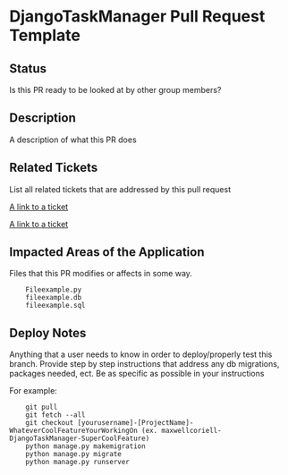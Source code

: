 # DjangoTaskManager Pull Request Template

## Status
Is this PR ready to be looked at by other group members? 

## Description
A description of what this PR does

## Related Tickets 
List all related tickets that are addressed by this pull request

[A link to a ticket](link.com)

[A link to a ticket](link.com)

## Impacted Areas of the Application
Files that this PR modifies or affects in some way. 
```
    Fileexample.py
    fileexample.db
    fileexample.sql
```

## Deploy Notes
Anything that a user needs to know in order to deploy/properly test this branch. Provide step by step instructions that address any db migrations, packages needed, ect. Be as specific as possible in your instructions

For example: 
```
    git pull 
    git fetch --all
    git checkout [yourusername]-[ProjectName]-WhateverCoolFeatureYourWorkingOn (ex. maxwellcoriell-DjangoTaskManager-SuperCoolFeature)
    python manage.py makemigration
    python manage.py migrate
    python manage.py runserver
```